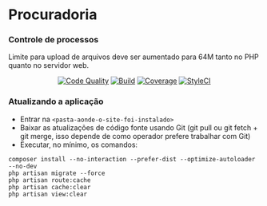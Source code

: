 # Procuradoria
### Controle de processos

Limite para upload de arquivos deve ser aumentado para 64M tanto no PHP quanto no servidor web.

<p align="center">
    <a href="https://scrutinizer-version.com/g/alerj/procuradoria/?branch=master"><img alt="Code Quality" src="https://img.shields.io/scrutinizer/g/alerj/procuradoria.svg?style=flat-square"></a>
    <a href="https://scrutinizer-version.com/g/alerj/procuradoria/?branch=master"><img alt="Build" src="https://img.shields.io/scrutinizer/build/g/alerj/procuradoria.svg?style=flat-square"></a>
    <a href="https://scrutinizer-version.com/g/alerj/procuradoria/?branch=master"><img alt="Coverage" src="https://img.shields.io/scrutinizer/coverage/g/alerj/procuradoria.svg?style=flat-square"></a>
    <a href="https://styleci.io/repos/116709546"><img alt="StyleCI" src="https://styleci.io/repos/116709546/shield"></a>
</p>

### Atualizando a aplicação

- Entrar na `<pasta-aonde-o-site-foi-instalado>`
- Baixar as atualizações de código fonte usando Git (git pull ou git fetch + git merge, isso depende de como operador prefere trabalhar com Git)
- Executar, no mínimo, os comandos:
```
composer install --no-interaction --prefer-dist --optimize-autoloader --no-dev
php artisan migrate --force
php artisan route:cache
php artisan cache:clear
php artisan view:clear
```
